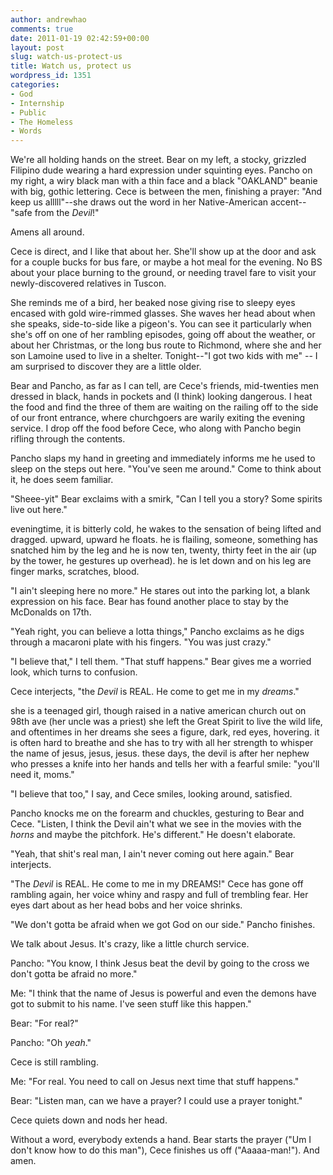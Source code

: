 ```yaml
---
author: andrewhao
comments: true
date: 2011-01-19 02:42:59+00:00
layout: post
slug: watch-us-protect-us
title: Watch us, protect us
wordpress_id: 1351
categories:
- God
- Internship
- Public
- The Homeless
- Words
---
```


We're all holding hands on the street. Bear on my left, a stocky, grizzled Filipino dude wearing a hard expression under squinting eyes. Pancho on my right, a wiry black man with a thin face and a black "OAKLAND" beanie with big, gothic lettering. Cece is between the men, finishing a prayer: "And keep us alllll"--she draws out the word in her Native-American accent--"safe from the _Devil_!"

Amens all around.

Cece is direct, and I like that about her. She'll show up at the door and ask for a couple bucks for bus fare, or maybe a hot meal for the evening. No BS about your place burning to the ground, or needing travel fare to visit your newly-discovered relatives in Tuscon.

She reminds me of a bird, her beaked nose giving rise to sleepy eyes encased with gold wire-rimmed glasses. She waves her head about when she speaks, side-to-side like a pigeon's. You can see it particularly when she's off on one of her rambling episodes, going off about the weather, or about her Christmas, or the long bus route to Richmond, where she and her son Lamoine used to live in a shelter. Tonight--"I got two kids with me" -- I am surprised to discover they are a little older.

Bear and Pancho, as far as I can tell, are Cece's friends, mid-twenties men dressed in black, hands in pockets and (I think) looking dangerous. I heat the food and find the three of them are waiting on the railing off to the side of our front entrance, where churchgoers are warily exiting the evening service. I drop off the food before Cece, who along with Pancho begin rifling through the contents.

Pancho slaps my hand in greeting and immediately informs me he used to sleep on the steps out here. "You've seen me around." Come to think about it, he does seem familiar.

"Sheee-yit" Bear exclaims with a smirk, "Can I tell you a story? Some spirits live out here."


eveningtime, it is bitterly cold, he wakes to the sensation of being lifted and dragged. upward, upward he floats. he is flailing, someone, something has snatched him by the leg and he is now ten, twenty, thirty feet in the air (up by the tower, he gestures up overhead). he is let down and on his leg are finger marks, scratches, blood.


"I ain't sleeping here no more." He stares out into the parking lot, a blank expression on his face. Bear has found another place to stay by the McDonalds on 17th.

"Yeah right, you can believe a lotta things," Pancho exclaims as he digs through a macaroni plate with his fingers. "You was just crazy."

"I believe that," I tell them. "That stuff happens." Bear gives me a worried look, which turns to confusion.

Cece interjects, "the _Devil_ is REAL. He come to get me in my _dreams_."


she is a teenaged girl, though raised in a native american church out on 98th ave (her uncle was a priest) she left the Great Spirit to live the wild life, and oftentimes in her dreams she sees a figure, dark, red eyes, hovering. it is often hard to breathe and she has to try with all her strength to whisper the name of jesus, jesus, jesus. these days, the devil is after her nephew who presses a knife into her hands and tells her with a fearful smile: "you'll need it, moms."


"I believe that too," I say, and Cece smiles, looking around, satisfied.

Pancho knocks me on the forearm and chuckles, gesturing to Bear and Cece. "Listen, I think the Devil ain't what we see in the movies with the _horns_ and maybe the pitchfork. He's different." He doesn't elaborate.

"Yeah, that shit's real man, I ain't never coming out here again." Bear interjects.

"The _Devil_ is REAL. He come to me in my DREAMS!" Cece has gone off rambling again, her voice whiny and raspy and full of trembling fear. Her eyes dart about as her head bobs and her voice shrinks.

"We don't gotta be afraid when we got God on our side." Pancho finishes.

We talk about Jesus. It's crazy, like a little church service.


Pancho: "You know, I think Jesus beat the devil by going to the cross we don't gotta be afraid no more."




Me: "I think that the name of Jesus is powerful and even the demons have got to submit to his name. I've seen stuff like this happen."




Bear: "For real?"




Pancho: "Oh _yeah_."




Cece is still rambling.




Me: "For real. You need to call on Jesus next time that stuff happens."




Bear: "Listen man, can we have a prayer? I could use a prayer tonight."




Cece quiets down and nods her head.


Without a word, everybody extends a hand. Bear starts the prayer ("Um I don't know how to do this man"), Cece finishes us off ("Aaaaa-man!"). And amen.
